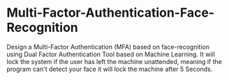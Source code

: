 # Multi-Factor-Authentication-Face-Recognition
Design a Multi-Factor Authentication (MFA) based on face-recognition using Dual Factor Authentication Tool based on Machine Learning.
It will lock the system if the user has left the machine unattended, meaning if the program can't detect your face it will lock the machine after 5 Seconds. 

